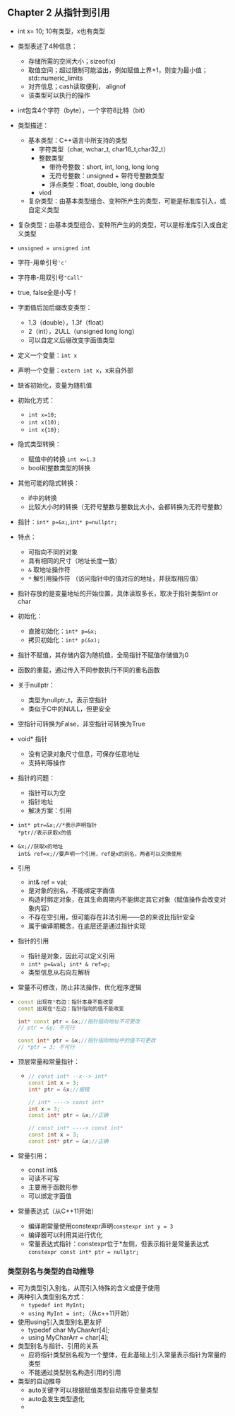 ## Chapter 2 从指针到引用

- int x= 10; 10有类型，x也有类型
- 类型表述了4种信息：
  - 存储所需的空间大小；sizeof(x)
  - 取值空间；超过限制可能溢出，例如赋值上界+1，则变为最小值；std::numeric_limits
  - 对齐信息；cash读取便利， alignof
  - 该类型可以执行的操作
- int包含4个字符（byte），一个字符8比特（bit）
- 类型描述：
  - 基本类型：C++语言中所支持的类型
    - 字符类型（char, wchar_t, char16_t,char32_t）
    - 整数类型
      - 带符号整数：short, int, long, long long
      - 无符号整数：unsigned  + 带符号整数类型
      - 浮点类型：float, double, long double
    - viod
  - 复杂类型：由基本类型组合、变种所产生的类型，可能是标准库引入，或自定义类型 

- 复杂类型：由基本类型组合、变种所产生的的类型，可以是标准库引入或自定义类型

- `unsigned = unsigned int`

- 字符-用单引号`'c'`

- 字符串-用双引号`"Call"`

- true, false全是小写！

- 字面值后加后缀改变类型：

  - 1.3（double），1.3f（float）
  - 2（int），2ULL（unsigned long long）
  - 可以自定义后缀改变字面值类型

- 定义一个变量：`int x`

- 声明一个变量：`extern int x`，x来自外部

- 缺省初始化，变量为随机值

- 初始化方式：

  - `int x=10;`
  - `int x(10);`
  - `int x{10};`

- 隐式类型转换：

  - 赋值中的转换 `int x=1.3`
  - bool和整数类型的转换

- 其他可能的隐式转换：

  - if中的转换
  - 比较大小时的转换（无符号整数与整数比大小，会都转换为无符号整数）

  

- 指针：`int* p=&x;`,`int* p=nullptr;`

- 特点：
  - 可指向不同的对象
  - 具有相同的尺寸（地址长度一致）
  - `&` 取地址操作符
  - `*` 解引用操作符 （访问指针中的值对应的地址，并获取相应值）
  
- 指针存放的是变量地址的开始位置，具体读取多长，取决于指针类型int or char

- 初始化：
  - 直接初始化：`int* p=&x;`
  - 拷贝初始化：`int* p(&x);`
  
- 指针不赋值，其存储内容为随机值，全局指针不赋值存储值为0

- 函数的重载，通过传入不同参数执行不同的重名函数

- 关于nullptr：
  - 类型为nullptr_t，表示空指针
  - 类似于C中的NULL，但更安全
  
- 空指针可转换为False，非空指针可转换为True

- void* 指针
  - 没有记录对象尺寸信息，可保存任意地址
  - 支持判等操作
  
- 指针的问题：

  - 指针可以为空
  - 指针地址
  - 解决方案：引用

- ```
  int* ptr=&x;//*表示声明指针
  *ptr//表示获取x的值
  ```

- ```
  &x;//获取x的地址
  int& ref=x;//要声明一个引用，ref是x的别名，两者可以交换使用
  ```

- 引用

  - int& ref = val;
  - 是对象的别名，不能绑定字面值
  - 构造时绑定对象，在其生命周期内不能绑定其它对象（赋值操作会改变对象内容）
  -  不存在空引用，但可能存在非法引用——总的来说比指针安全
  - 属于编译期概念，在底层还是通过指针实现

- 指针的引用

  - 指针是对象，因此可以定义引用
  - `int* p=&val; int* & ref=p;`
  - 类型信息从右向左解析

- 常量不可修改，防止非法操作，优化程序逻辑

- ```c++
  const 出现在*右边：指针本身不能改变
  const 出现在*左边：指针指向的值不能改变
  
  int* const ptr = &x;//指针指向地址不可更改
  // ptr = &y; 不可行
  
  const int* ptr = &x;//指针指向地址中的值不可更改
  // *ptr = 3; 不可行
  ```

- 顶层常量和常量指针：

  - ```c++
    // const int* --x--> int*
    const int x = 3;
    int* ptr = &x;//报错
    
    // int* ----> const int*
    int x = 3;
    const int* ptr = &x;//正确
    
    // const int* ----> const int*
    const int x = 3;
    const int* ptr = &x;//正确
    ```

- 常量引用：

  - const int&
  - 可读不可写
  - 主要用于函数形参
  - 可以绑定字面值

- 常量表达式（从C++11开始）

  - 编译期常量使用constexpr声明`constexpr int y = 3`
  - 编译器可以利用其进行优化
  - 常量表达式指针：constexpr位于*左侧，但表示指针是常量表达式`constexpr const int* ptr = nullptr;`

### 类型别名与类型的自动推导

- 可为类型引入别名，从而引入特殊的含义或便于使用
- 两种引入类型别名方式：
  - `typedef int MyInt;`
  - `using MyInt = int;`（从c++11开始）
- 使用using引入类型别名更友好
  - typedef char MyCharArr[4];
  - using MyCharArr = char[4];
- 类型别名与指针、引用的关系
  - 应将指针类型别名视为一个整体，在此基础上引入常量表示指针为常量的类型
  - 不能通过类型别名构造引用的引用
- 类型的自动推导
  - auto关键字可以根据赋值类型自动推导变量类型
  - auto会发生类型退化
  - 











